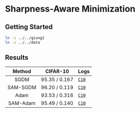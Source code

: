 # Sharpness-Aware Minimization

## Getting Started
```bash
ln -s ../../giung2
ln -s ../../data
```

## Results

| Method   | CIFAR-10      | Logs |
| :-:      | :-:           | :-   |
| SGDM     | 95.35 / 0.167 | [`C10`](./save/CIFAR10_x32/R20x4-BN-ReLU/SGDM/bs-0256_ne-0200_lr-0.03_mo-0.90_wd-0.0030_rho-0.0000_fp32/42/20230207084455.log)
| SAM-SGDM | 96.20 / 0.119 | [`C10`](./save/CIFAR10_x32/R20x4-BN-ReLU/SAM-SGDM/bs-0256_ne-0200_lr-0.10_mo-0.90_wd-0.0010_rho-0.3000_fp32/42/20230207023915.log)
| Adam     | 93.53 / 0.316 | [`C10`](./save/CIFAR10_x32/R20x4-BN-ReLU/Adam/bs-0256_ne-0200_lr-0.0010_b1-0.9700_b2-0.9990_wd-0.0001_rho-0.0000_fp32/42/20230208152048.log)
| SAM-Adam | 95.49 / 0.140 | [`C10`](./save/CIFAR10_x32/R20x4-BN-ReLU/SAM-Adam/bs-0256_ne-0200_lr-0.0003_b1-0.7000_b2-0.9990_wd-0.0010_rho-0.3000_fp32/42/20230208082743.log)

